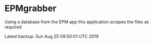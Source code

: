# EPMgrabber
Using a database from the EPM app this application scrapes the files as required


Latest backup: Sun Aug 25 09:50:01 UTC 2019
